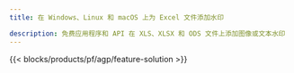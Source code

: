```yaml
---
title: 在 Windows、Linux 和 macOS 上为 Excel 文件添加水印 

description: 免费应用程序和 API 在 XLS、XLSX 和 ODS 文件上添加图像或文本水印
---
```

{{< blocks/products/pf/agp/feature-solution >}} 

